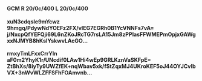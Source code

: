 #### GCM R 20/0c/400 L 20/0c/400
**xuN3cdqsle9mYcwz**<br/>**9hmgq/PdywNdYOEFz2FX/vIEG7EGRh0B1YcVNNFs7vA=**<br/>**j/NxcpQfYEFQji69L6nZKoJRcTG7rsLA15Jm8zPPIasFFWMEPmOpjxGAWgxxNJMYB8hKslYskwvLAcGO...**<br/><br/>
**rmxyTmLFxxCrrYln**<br/>**aF0m2YhyK1r/UNcdif0LAw1Hi4wEp9GRLKznVaSKFpE=**<br/>**ZtBhXs/8iyTy9UWZfEK+nqWbav5xk/fStZqxMJ4UKroKEF5oJ44OYJCvIbVX+3nWvWLZFFSFhFOAmvnb...**